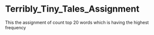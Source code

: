 # Terribly_Tiny_Tales_Assignment
This the assignment of count top 20 words which is having the highest frequency
